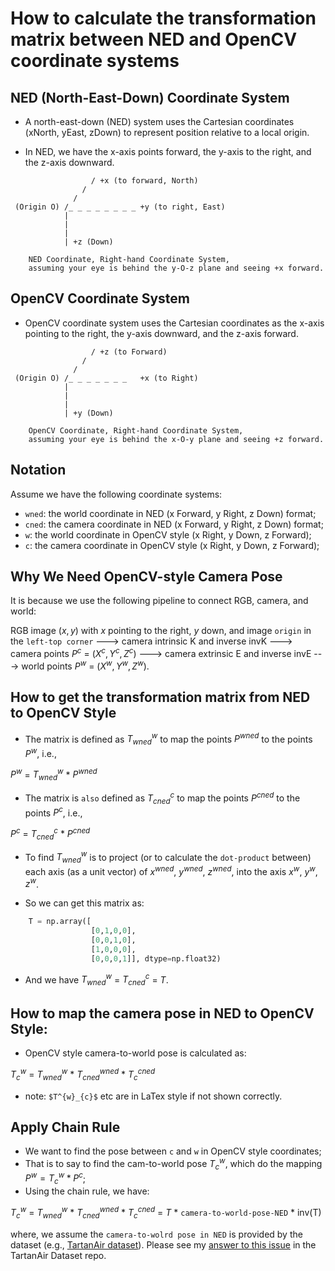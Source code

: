 # How to calculate the transformation matrix between NED and OpenCV coordinate systems

## NED (North-East-Down) Coordinate System

- A north-east-down (NED) system uses the Cartesian coordinates (xNorth, yEast, zDown) to represent position relative to a local origin. 

- In NED, we have the x-axis points forward, the y-axis to the right, and the z-axis downward.

```plain
                  / +x (to forward, North)
                /
              /
 (Origin O) /_ _ _ _ _ _ _ _ +y (to right, East)
            |
            |
            |
            | +z (Down)

    NED Coordinate, Right-hand Coordinate System,
    assuming your eye is behind the y-O-z plane and seeing +x forward.
```

## OpenCV Coordinate System

- OpenCV coordinate system uses the Cartesian coordinates as the x-axis pointing to the right, the y-axis downward, and the z-axis forward.

```plain
                  / +z (to Forward)
                /
              /
 (Origin O) /_ _ _ _ _ _ _   +x (to Right)
            |
            |
            |
            | +y (Down)

    OpenCV Coordinate, Right-hand Coordinate System,
    assuming your eye is behind the x-O-y plane and seeing +z forward. 
```

## Notation

Assume we have the following coordinate systems:

- `wned`: the world coordinate in NED (x Forward, y Right, z Down) format;
- `cned`: the camera coordinate in NED (x Forward, y Right, z Down) format;
- `w`: the world coordinate in OpenCV style (x Right, y Down, z Forward);
- `c`: the camera coordinate in OpenCV style (x Right, y Down, z Forward);

## Why We Need OpenCV-style Camera Pose

It is because we use the following pipeline to connect RGB, camera, and world:


RGB image $(x,y)$ with $x$ pointing to the right, $y$ down, and image `origin` in the `left-top corner`
---> camera intrinsic K and inverse invK ---> camera points $P^{c}$ = $(X^{c}, Y^{c},Z^{c})$
---> camera extrinsic E and inverse invE ---> world points $P^{w}$ = $(X^{w}, Y^{w},Z^{w})$.


##  How to get the transformation matrix from NED to OpenCV Style

- The matrix is defined as $T^{w}_{wned}$ to map the points $P^{wned}$ to the points $P^{w}$, i.e., 

$P^{w}$ = $T^{w}_{wned}$ * $P^{wned}$

- The matrix is `also` defined as $T^{c}_{cned}$ to map the points $P^{cned}$ to the points $P^{c}$, i.e., 

$P^{c}$ = $T^{c}_{cned}$ * $P^{cned}$

- To find $T^{w}_{wned}$ is to project (or to calculate the `dot-product` between) each axis (as a unit vector) of $x^{wned}$, $y^{wned}$, $z^{wned}$, into the axis $x^w$, $y^w$, $z^w$.

- So we can get this matrix as:

```python
    T = np.array([
                  [0,1,0,0],
                  [0,0,1,0],
                  [1,0,0,0],
                  [0,0,0,1]], dtype=np.float32)
```


- And we have $T^{w}_{wned}$ = $T^{c}_{cned}$ = $T$.

## How to map the camera pose in NED to OpenCV Style: 

- OpenCV style camera-to-world pose is calculated as:

$T^{w}_{c}$ = $T^{w}_{wned}$ * $T^{wned}_{cned}$ * $T^{cned}_{c}$

- note: `$T^{w}_{c}$` etc are in LaTex style if not shown correctly.


## Apply Chain Rule
- We want to find the pose between `c` and `w` in OpenCV style coordinates;
- That is to say to find the cam-to-world pose $T^{w}_{c}$, which do the mapping $P^w = T^{w}_{c} * P^{c}$;
- Using the chain rule, we have:

$T^{w}_{c}$ = $T^{w}_{wned}$ * $T^{wned}_{cned}$ * $T^{cned}_{c}$ = $T$ * `camera-to-world-pose-NED` * inv(T)

where, we assume the `camera-to-wolrd pose in NED` is provided by the dataset (e.g., [TartanAir dataset](https://github.com/castacks/tartanair_tools/blob/b2f023bbca5606c05d4189811c3eee6f99564037/data_type.md)). Please see my [answer to this issue](https://github.com/castacks/tartanair_tools/issues/37) in the TartanAir Dataset repo.
